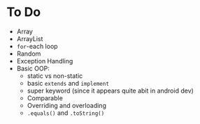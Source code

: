 # To Do

* Array 
* ArrayList
* `for`-each loop
* Random
* Exception Handling
* Basic OOP:
  - static vs non-static
  - basic `extends` and `implement` 
  - super keyword (since it appears quite abit in android dev)
  - Comparable
  - Overriding and overloading
  - `.equals()` and `.toString()`

